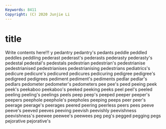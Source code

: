 ```yaml
---
Keywords: 8411
Copyright: (C) 2020 Junjie Li
---
```


# title

Write contents here!!!
y 
pedantry 
pedantry's 
pedants 
peddle 
peddled
peddles 
peddling 
pederast 
pederast's 
pederasts 
pederasty 
pederasty's 
pedestal 
pedestal's 
pedestals
pedestrian 
pedestrian's 
pedestrianise 
pedestrianised 
pedestrianises 
pedestrianising 
pedestrians 
pediatrics's 
pedicure 
pedicure's
pedicured 
pedicures 
pedicuring 
pedigree 
pedigree's 
pedigreed 
pedigrees 
pediment 
pediment's 
pediments
pedlar 
pedlar's 
pedlars 
pedometer 
pedometer's 
pedometers 
pee 
pee's 
peed 
peeing
peek 
peek's 
peekaboo 
peekaboo's 
peeked 
peeking 
peeks 
peel 
peel's 
peeled
peeling 
peeling's 
peelings 
peels 
peep 
peep's 
peeped 
peeper 
peeper's 
peepers
peephole 
peephole's 
peepholes 
peeping 
peeps 
peer 
peer's 
peerage 
peerage's 
peerages
peered 
peering 
peerless 
peers 
pees 
peeve 
peeve's 
peeved 
peeves 
peeving
peevish 
peevishly 
peevishness 
peevishness's 
peewee 
peewee's 
peewees 
peg 
peg's 
pegged
pegging 
pegs 
pejorative 
pejorative's 
